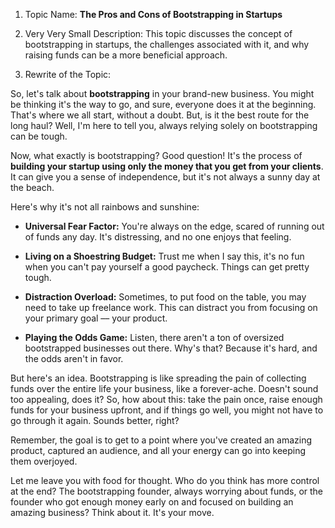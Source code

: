 1. Topic Name: **The Pros and Cons of Bootstrapping in Startups**

2. Very Very Small Description: This topic discusses the concept of bootstrapping in startups, the challenges associated with it, and why raising funds can be a more beneficial approach.

3. Rewrite of the Topic:

So, let's talk about **bootstrapping** in your brand-new business. You might be thinking it's the way to go, and sure, everyone does it at the beginning. That's where we all start, without a doubt. But, is it the best route for the long haul? Well, I'm here to tell you, always relying solely on bootstrapping can be tough. 

Now, what exactly is bootstrapping? Good question! It's the process of **building your startup using only the money that you get from your clients**. It can give you a sense of independence, but it's not always a sunny day at the beach.

Here's why it's not all rainbows and sunshine:

- **Universal Fear Factor:** You're always on the edge, scared of running out of funds any day. It's distressing, and no one enjoys that feeling.
 
- **Living on a Shoestring Budget:** Trust me when I say this, it's no fun when you can't pay yourself a good paycheck. Things can get pretty tough.

- **Distraction Overload:** Sometimes, to put food on the table, you may need to take up freelance work. This can distract you from focusing on your primary goal –– your product.

- **Playing the Odds Game:** Listen, there aren't a ton of oversized bootstrapped businesses out there. Why's that? Because it's hard, and the odds aren't in favor.

But here's an idea. Bootstrapping is like spreading the pain of collecting funds over the entire life your business, like a forever-ache. Doesn't sound too appealing, does it? So, how about this: take the pain once, raise enough funds for your business upfront, and if things go well, you might not have to go through it again. Sounds better, right?

Remember, the goal is to get to a point where you've created an amazing product, captured an audience, and all your energy can go into keeping them overjoyed. 

Let me leave you with food for thought. Who do you think has more control at the end? The bootstrapping founder, always worrying about funds, or the founder who got enough money early on and focused on building an amazing business? Think about it. It's your move.
